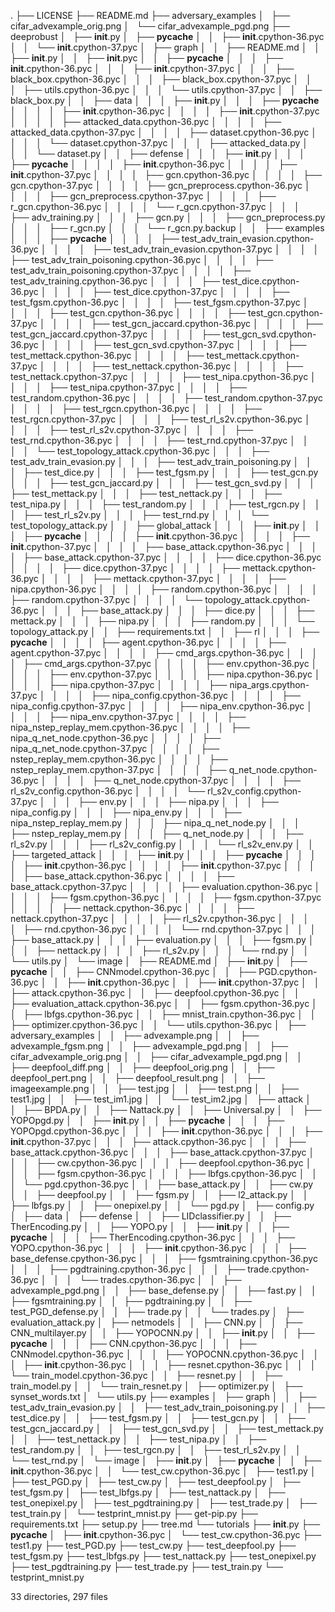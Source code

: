 .
├── LICENSE
├── README.md
├── adversary_examples
│   ├── cifar_advexample_orig.png
│   └── cifar_advexample_pgd.png
├── deeprobust
│   ├── __init__.py
│   ├── __pycache__
│   │   ├── __init__.cpython-36.pyc
│   │   └── __init__.cpython-37.pyc
│   ├── graph
│   │   ├── README.md
│   │   ├── __init__.py
│   │   ├── __init__.pyc
│   │   ├── __pycache__
│   │   │   ├── __init__.cpython-36.pyc
│   │   │   ├── __init__.cpython-37.pyc
│   │   │   ├── black_box.cpython-36.pyc
│   │   │   ├── black_box.cpython-37.pyc
│   │   │   ├── utils.cpython-36.pyc
│   │   │   └── utils.cpython-37.pyc
│   │   ├── black_box.py
│   │   ├── data
│   │   │   ├── __init__.py
│   │   │   ├── __pycache__
│   │   │   │   ├── __init__.cpython-36.pyc
│   │   │   │   ├── __init__.cpython-37.pyc
│   │   │   │   ├── attacked_data.cpython-36.pyc
│   │   │   │   ├── attacked_data.cpython-37.pyc
│   │   │   │   ├── dataset.cpython-36.pyc
│   │   │   │   └── dataset.cpython-37.pyc
│   │   │   ├── attacked_data.py
│   │   │   └── dataset.py
│   │   ├── defense
│   │   │   ├── __init__.py
│   │   │   ├── __pycache__
│   │   │   │   ├── __init__.cpython-36.pyc
│   │   │   │   ├── __init__.cpython-37.pyc
│   │   │   │   ├── gcn.cpython-36.pyc
│   │   │   │   ├── gcn.cpython-37.pyc
│   │   │   │   ├── gcn_preprocess.cpython-36.pyc
│   │   │   │   ├── gcn_preprocess.cpython-37.pyc
│   │   │   │   ├── r_gcn.cpython-36.pyc
│   │   │   │   └── r_gcn.cpython-37.pyc
│   │   │   ├── adv_training.py
│   │   │   ├── gcn.py
│   │   │   ├── gcn_preprocess.py
│   │   │   ├── r_gcn.py
│   │   │   └── r_gcn.py.backup
│   │   ├── examples
│   │   │   ├── __pycache__
│   │   │   │   ├── test_adv_train_evasion.cpython-36.pyc
│   │   │   │   ├── test_adv_train_evasion.cpython-37.pyc
│   │   │   │   ├── test_adv_train_poisoning.cpython-36.pyc
│   │   │   │   ├── test_adv_train_poisoning.cpython-37.pyc
│   │   │   │   ├── test_adv_training.cpython-36.pyc
│   │   │   │   ├── test_dice.cpython-36.pyc
│   │   │   │   ├── test_dice.cpython-37.pyc
│   │   │   │   ├── test_fgsm.cpython-36.pyc
│   │   │   │   ├── test_fgsm.cpython-37.pyc
│   │   │   │   ├── test_gcn.cpython-36.pyc
│   │   │   │   ├── test_gcn.cpython-37.pyc
│   │   │   │   ├── test_gcn_jaccard.cpython-36.pyc
│   │   │   │   ├── test_gcn_jaccard.cpython-37.pyc
│   │   │   │   ├── test_gcn_svd.cpython-36.pyc
│   │   │   │   ├── test_gcn_svd.cpython-37.pyc
│   │   │   │   ├── test_mettack.cpython-36.pyc
│   │   │   │   ├── test_mettack.cpython-37.pyc
│   │   │   │   ├── test_nettack.cpython-36.pyc
│   │   │   │   ├── test_nettack.cpython-37.pyc
│   │   │   │   ├── test_nipa.cpython-36.pyc
│   │   │   │   ├── test_nipa.cpython-37.pyc
│   │   │   │   ├── test_random.cpython-36.pyc
│   │   │   │   ├── test_random.cpython-37.pyc
│   │   │   │   ├── test_rgcn.cpython-36.pyc
│   │   │   │   ├── test_rgcn.cpython-37.pyc
│   │   │   │   ├── test_rl_s2v.cpython-36.pyc
│   │   │   │   ├── test_rl_s2v.cpython-37.pyc
│   │   │   │   ├── test_rnd.cpython-36.pyc
│   │   │   │   ├── test_rnd.cpython-37.pyc
│   │   │   │   └── test_topology_attack.cpython-36.pyc
│   │   │   ├── test_adv_train_evasion.py
│   │   │   ├── test_adv_train_poisoning.py
│   │   │   ├── test_dice.py
│   │   │   ├── test_fgsm.py
│   │   │   ├── test_gcn.py
│   │   │   ├── test_gcn_jaccard.py
│   │   │   ├── test_gcn_svd.py
│   │   │   ├── test_mettack.py
│   │   │   ├── test_nettack.py
│   │   │   ├── test_nipa.py
│   │   │   ├── test_random.py
│   │   │   ├── test_rgcn.py
│   │   │   ├── test_rl_s2v.py
│   │   │   ├── test_rnd.py
│   │   │   └── test_topology_attack.py
│   │   ├── global_attack
│   │   │   ├── __init__.py
│   │   │   ├── __pycache__
│   │   │   │   ├── __init__.cpython-36.pyc
│   │   │   │   ├── __init__.cpython-37.pyc
│   │   │   │   ├── base_attack.cpython-36.pyc
│   │   │   │   ├── base_attack.cpython-37.pyc
│   │   │   │   ├── dice.cpython-36.pyc
│   │   │   │   ├── dice.cpython-37.pyc
│   │   │   │   ├── mettack.cpython-36.pyc
│   │   │   │   ├── mettack.cpython-37.pyc
│   │   │   │   ├── nipa.cpython-36.pyc
│   │   │   │   ├── random.cpython-36.pyc
│   │   │   │   ├── random.cpython-37.pyc
│   │   │   │   └── topology_attack.cpython-36.pyc
│   │   │   ├── base_attack.py
│   │   │   ├── dice.py
│   │   │   ├── mettack.py
│   │   │   ├── nipa.py
│   │   │   ├── random.py
│   │   │   └── topology_attack.py
│   │   ├── requirements.txt
│   │   ├── rl
│   │   │   ├── __pycache__
│   │   │   │   ├── agent.cpython-36.pyc
│   │   │   │   ├── agent.cpython-37.pyc
│   │   │   │   ├── cmd_args.cpython-36.pyc
│   │   │   │   ├── cmd_args.cpython-37.pyc
│   │   │   │   ├── env.cpython-36.pyc
│   │   │   │   ├── env.cpython-37.pyc
│   │   │   │   ├── nipa.cpython-36.pyc
│   │   │   │   ├── nipa.cpython-37.pyc
│   │   │   │   ├── nipa_args.cpython-37.pyc
│   │   │   │   ├── nipa_config.cpython-36.pyc
│   │   │   │   ├── nipa_config.cpython-37.pyc
│   │   │   │   ├── nipa_env.cpython-36.pyc
│   │   │   │   ├── nipa_env.cpython-37.pyc
│   │   │   │   ├── nipa_nstep_replay_mem.cpython-36.pyc
│   │   │   │   ├── nipa_q_net_node.cpython-36.pyc
│   │   │   │   ├── nipa_q_net_node.cpython-37.pyc
│   │   │   │   ├── nstep_replay_mem.cpython-36.pyc
│   │   │   │   ├── nstep_replay_mem.cpython-37.pyc
│   │   │   │   ├── q_net_node.cpython-36.pyc
│   │   │   │   ├── q_net_node.cpython-37.pyc
│   │   │   │   ├── rl_s2v_config.cpython-36.pyc
│   │   │   │   └── rl_s2v_config.cpython-37.pyc
│   │   │   ├── env.py
│   │   │   ├── nipa.py
│   │   │   ├── nipa_config.py
│   │   │   ├── nipa_env.py
│   │   │   ├── nipa_nstep_replay_mem.py
│   │   │   ├── nipa_q_net_node.py
│   │   │   ├── nstep_replay_mem.py
│   │   │   ├── q_net_node.py
│   │   │   ├── rl_s2v.py
│   │   │   ├── rl_s2v_config.py
│   │   │   └── rl_s2v_env.py
│   │   ├── targeted_attack
│   │   │   ├── __init__.py
│   │   │   ├── __pycache__
│   │   │   │   ├── __init__.cpython-36.pyc
│   │   │   │   ├── __init__.cpython-37.pyc
│   │   │   │   ├── base_attack.cpython-36.pyc
│   │   │   │   ├── base_attack.cpython-37.pyc
│   │   │   │   ├── evaluation.cpython-36.pyc
│   │   │   │   ├── fgsm.cpython-36.pyc
│   │   │   │   ├── fgsm.cpython-37.pyc
│   │   │   │   ├── nettack.cpython-36.pyc
│   │   │   │   ├── nettack.cpython-37.pyc
│   │   │   │   ├── rl_s2v.cpython-36.pyc
│   │   │   │   ├── rnd.cpython-36.pyc
│   │   │   │   └── rnd.cpython-37.pyc
│   │   │   ├── base_attack.py
│   │   │   ├── evaluation.py
│   │   │   ├── fgsm.py
│   │   │   ├── nettack.py
│   │   │   ├── rl_s2v.py
│   │   │   └── rnd.py
│   │   └── utils.py
│   └── image
│       ├── README.md
│       ├── __init__.py
│       ├── __pycache__
│       │   ├── CNNmodel.cpython-36.pyc
│       │   ├── PGD.cpython-36.pyc
│       │   ├── __init__.cpython-36.pyc
│       │   ├── __init__.cpython-37.pyc
│       │   ├── attack.cpython-36.pyc
│       │   ├── deepfool.cpython-36.pyc
│       │   ├── evaluation_attack.cpython-36.pyc
│       │   ├── fgsm.cpython-36.pyc
│       │   ├── lbfgs.cpython-36.pyc
│       │   ├── mnist_train.cpython-36.pyc
│       │   ├── optimizer.cpython-36.pyc
│       │   └── utils.cpython-36.pyc
│       ├── adversary_examples
│       │   ├── advexample.png
│       │   ├── advexample_fgsm.png
│       │   ├── advexample_pgd.png
│       │   ├── cifar_advexample_orig.png
│       │   ├── cifar_advexample_pgd.png
│       │   ├── deepfool_diff.png
│       │   ├── deepfool_orig.png
│       │   ├── deepfool_pert.png
│       │   ├── deepfool_result.png
│       │   ├── imageexample.png
│       │   ├── test.jpg
│       │   ├── test.png
│       │   ├── test1.jpg
│       │   ├── test_im1.jpg
│       │   └── test_im2.jpg
│       ├── attack
│       │   ├── BPDA.py
│       │   ├── Nattack.py
│       │   ├── Universal.py
│       │   ├── YOPOpgd.py
│       │   ├── __init__.py
│       │   ├── __pycache__
│       │   │   ├── YOPOpgd.cpython-36.pyc
│       │   │   ├── __init__.cpython-36.pyc
│       │   │   ├── __init__.cpython-37.pyc
│       │   │   ├── attack.cpython-36.pyc
│       │   │   ├── base_attack.cpython-36.pyc
│       │   │   ├── base_attack.cpython-37.pyc
│       │   │   ├── cw.cpython-36.pyc
│       │   │   ├── deepfool.cpython-36.pyc
│       │   │   ├── fgsm.cpython-36.pyc
│       │   │   ├── lbfgs.cpython-36.pyc
│       │   │   └── pgd.cpython-36.pyc
│       │   ├── base_attack.py
│       │   ├── cw.py
│       │   ├── deepfool.py
│       │   ├── fgsm.py
│       │   ├── l2_attack.py
│       │   ├── lbfgs.py
│       │   ├── onepixel.py
│       │   └── pgd.py
│       ├── config.py
│       ├── data
│       ├── defense
│       │   ├── LIDclassifier.py
│       │   ├── TherEncoding.py
│       │   ├── YOPO.py
│       │   ├── __init__.py
│       │   ├── __pycache__
│       │   │   ├── TherEncoding.cpython-36.pyc
│       │   │   ├── YOPO.cpython-36.pyc
│       │   │   ├── __init__.cpython-36.pyc
│       │   │   ├── base_defense.cpython-36.pyc
│       │   │   ├── fgsmtraining.cpython-36.pyc
│       │   │   ├── pgdtraining.cpython-36.pyc
│       │   │   ├── trade.cpython-36.pyc
│       │   │   └── trades.cpython-36.pyc
│       │   ├── advexample_pgd.png
│       │   ├── base_defense.py
│       │   ├── fast.py
│       │   ├── fgsmtraining.py
│       │   ├── pgdtraining.py
│       │   ├── test_PGD_defense.py
│       │   ├── trade.py
│       │   └── trades.py
│       ├── evaluation_attack.py
│       ├── netmodels
│       │   ├── CNN.py
│       │   ├── CNN_multilayer.py
│       │   ├── YOPOCNN.py
│       │   ├── __init__.py
│       │   ├── __pycache__
│       │   │   ├── CNN.cpython-36.pyc
│       │   │   ├── CNNmodel.cpython-36.pyc
│       │   │   ├── YOPOCNN.cpython-36.pyc
│       │   │   ├── __init__.cpython-36.pyc
│       │   │   ├── resnet.cpython-36.pyc
│       │   │   └── train_model.cpython-36.pyc
│       │   ├── resnet.py
│       │   ├── train_model.py
│       │   └── train_resnet.py
│       ├── optimizer.py
│       ├── synset_words.txt
│       └── utils.py
├── examples
│   ├── graph
│   │   ├── test_adv_train_evasion.py
│   │   ├── test_adv_train_poisoning.py
│   │   ├── test_dice.py
│   │   ├── test_fgsm.py
│   │   ├── test_gcn.py
│   │   ├── test_gcn_jaccard.py
│   │   ├── test_gcn_svd.py
│   │   ├── test_mettack.py
│   │   ├── test_nettack.py
│   │   ├── test_nipa.py
│   │   ├── test_random.py
│   │   ├── test_rgcn.py
│   │   ├── test_rl_s2v.py
│   │   └── test_rnd.py
│   └── image
│       ├── __init__.py
│       ├── __pycache__
│       │   ├── __init__.cpython-36.pyc
│       │   └── test_cw.cpython-36.pyc
│       ├── test1.py
│       ├── test_PGD.py
│       ├── test_cw.py
│       ├── test_deepfool.py
│       ├── test_fgsm.py
│       ├── test_lbfgs.py
│       ├── test_nattack.py
│       ├── test_onepixel.py
│       ├── test_pgdtraining.py
│       ├── test_trade.py
│       ├── test_train.py
│       └── testprint_mnist.py
├── get-pip.py
├── requirements.txt
├── setup.py
├── tree.md
└── tutorials
    ├── __init__.py
    ├── __pycache__
    │   ├── __init__.cpython-36.pyc
    │   └── test_cw.cpython-36.pyc
    ├── test1.py
    ├── test_PGD.py
    ├── test_cw.py
    ├── test_deepfool.py
    ├── test_fgsm.py
    ├── test_lbfgs.py
    ├── test_nattack.py
    ├── test_onepixel.py
    ├── test_pgdtraining.py
    ├── test_trade.py
    ├── test_train.py
    └── testprint_mnist.py

33 directories, 297 files
